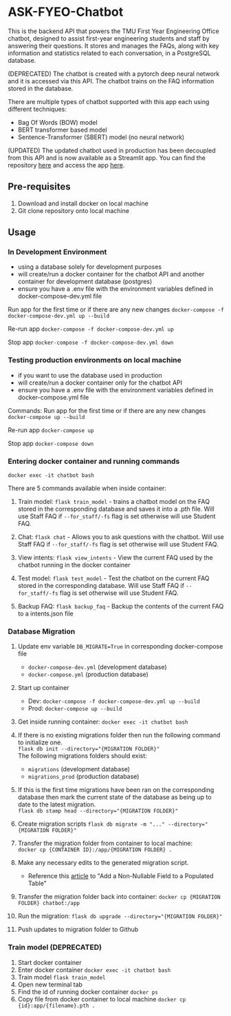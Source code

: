 # ASK-FYEO-Chatbot

This is the backend API that powers the TMU First Year Engineering Office chatbot, designed to assist first-year engineering students and staff by answering their questions. It stores and manages the FAQs, along with key information and statistics related to each conversation, in a PostgreSQL database. 

(DEPRECATED) The chatbot is created with a pytorch deep neural network and it is accessed via this API. The chatbot trains on the FAQ information stored in the database.

There are multiple types of chatbot supported with this app each using different techniques:
- Bag Of Words (BOW) model 
- BERT transformer based model
- Sentence-Transformer (SBERT) model (no neural network)

(UPDATED) The updated chatbot used in production has been decoupled from this API and is now available as a Streamlit app. You can find the repository [here](https://github.com/Panchofdez/ask-fyeo-chatbot-streamlit) and access the app [here](https://ask-fyeo.streamlit.app/).


## Pre-requisites
1. Download and install docker on local machine
2. Git clone repository onto local machine


## Usage

### In Development Environment
- using a database solely for development purposes
- will create/run a docker container for the chatbot API and another container for development database (postgres)
- ensure you have a .env file with the environment variables defined in docker-compose-dev.yml file

Run app for the first time or if there are any new changes
```docker-compose -f docker-compose-dev.yml up --build```

Re-run app
```docker-compose -f docker-compose-dev.yml up```

Stop app
```docker-compose -f docker-compose-dev.yml down```


### Testing production environments on local machine
- if you want to use the database used in production
- will create/run a docker container only for the chatbot API
- ensure you have a .env file with the environment variables defined in docker-compose.yml file

Commands:
Run app for the first time or if there are any new changes
```docker-compose up --build```

Re-run app
```docker-compose up```

Stop app
```docker-compose down```


### Entering docker container and running commands 

```docker exec -it chatbot bash```


There are 5 commands available when inside container:
1. Train model: ```flask train_model``` - trains a chatbot model on the FAQ stored in the corresponding database and saves it into a .pth file. Will use Staff FAQ if ```--for_staff/-fs``` flag is set otherwise will use Student FAQ.


2. Chat: ```flask chat``` - Allows you to ask questions with the chatbot. Will use Staff FAQ if ```--for_staff/-fs``` flag is set otherwise will use Student FAQ.


3. View intents: ```flask view_intents``` - View the current FAQ used by the chatbot running in the docker container


4. Test model: ```flask test_model``` - Test the chatbot on the current FAQ stored in the corresponding database. Will use Staff FAQ if ```--for_staff/-fs``` flag is set otherwise will use Student FAQ.


5. Backup FAQ: ```flask backup_faq``` - Backup the contents of the current FAQ to a intents.json file



### Database Migration
1. Update env variable `DB_MIGRATE=True` in corresponding docker-compose file
    -  `docker-compose-dev.yml` (development database)  
    - `docker-compose.yml` (production database)

2. Start up container      
    - Dev: `docker-compose -f docker-compose-dev.yml up --build`
    - Prod: `docker-compose up --build`

    
3. Get inside running container: `docker exec -it chatbot bash`
4. If there is no existing migrations folder then run the following command to initialize one.     
    `flask db init --directory="{MIGRATION FOLDER}"`    
    The following migrations folders should exist:
    - `migrations` (development database)  
    - `migrations_prod` (production database)        
    

5. If this is the first time migrations have been ran on the corresponding database then mark the current state of the database as being up to date to the latest migration.      
    `flask db stamp head --directory="{MIGRATION FOLDER}"`


5. Create migration scripts
    `flask db migrate -m "..." --directory="{MIGRATION FOLDER}"` 

6. Transfer the migration folder from container to local machine:      
    `docker cp {CONTAINER ID}:/app/{MIGRATION FOLDER} .`

7. Make any necessary edits to the generated migration script.
    - Reference this [article](https://medium.com/the-andela-way/alembic-how-to-add-a-non-nullable-field-to-a-populated-table-998554003134) to "Add a Non-Nullable Field to a Populated Table"

8. Transfer the migration folder back into container: `docker cp {MIGRATION FOLDER} chatbot:/app`

9. Run the migration: `flask db upgrade --directory="{MIGRATION FOLDER}"`

10. Push updates to migration folder to Github

### Train model (DEPRECATED)

1. Start docker container 
2. Enter docker container
`docker exec -it chatbot bash`
3. Train model
`flask train_model`
4. Open new terminal tab
5. Find the id of running docker container 
`docker ps`
6. Copy file from docker container to local machine
`docker cp {id}:app/{filename}.pth . `